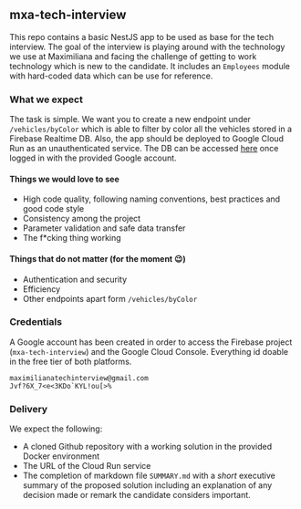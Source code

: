 ## mxa-tech-interview
This repo contains a basic NestJS app to be used as base for the tech interview. The goal of the interview is playing around with the technology we use at Maximiliana and facing the challenge of getting to work technology which is new to the candidate. It includes an `Employees` module with hard-coded data which can be use for reference.

### What we expect
The task is simple. We want you to create a new endpoint under `/vehicles/byColor` which is able to filter by color all the vehicles stored in a Firebase Realtime DB. Also, the app should be deployed to Google Cloud Run as an unauthenticated service. The DB can be accessed [here](https://console.firebase.google.com/u/5/project/mxa-tech-interview/database/mxa-tech-interview-default-rtdb/data) once logged in with the provided Google account.

#### Things we would love to see
- High code quality, following naming conventions, best practices and good code style
- Consistency among the project
- Parameter validation and safe data transfer
- The f*cking thing working 

#### Things that do not matter (for the moment 😉)
- Authentication and security
- Efficiency
- Other endpoints apart form `/vehicles/byColor`

### Credentials
A Google account has been created in order to access the Firebase project (`mxa-tech-interview`) and the Google Cloud Console. Everything id doable in the free tier of both platforms.
```
maximilianatechinterview@gmail.com
Jvf?6X_7<e<3KDo`KYL!ou[>%
```

### Delivery
We expect the following:
- A cloned Github repository with a working solution in the provided Docker environment
- The URL of the Cloud Run service
- The completion of markdown file `SUMMARY.md` with a *short* executive summary of the proposed solution including an explanation of any decision made or remark the candidate considers important.
